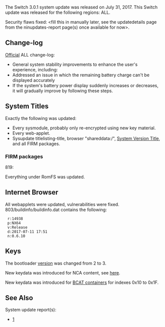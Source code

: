 The Switch 3.0.1 system update was released on July 31, 2017. This
Switch update was released for the following regions: ALL.

Security flaws fixed: \<fill this in manually later, see the
updatedetails page from the ninupdates-report page(s) once available for
now\>.

## Change-log

[Official](http://en-americas-support.nintendo.com/app/answers/detail/a_id/22525/p/897)
ALL change-log:

  - General system stability improvements to enhance the user's
    experience, including:
  - Addressed an issue in which the remaining battery charge can't be
    displayed accurately
  - If the system's battery power display suddenly increases or
    decreases, it will gradually improve by following these steps.

## System Titles

Exactly the following was updated:

  - Every sysmodule, probably only re-encrypted using new key material.
  - Every web-applet.
  - Sysupdate titlelisting-title, browser "shareddata:/", [System
    Version Title](System%20Version%20Title.md "wikilink"), and all FIRM
    packages.

### FIRM packages

819:

Everything under RomFS was updated.

## Internet Browser

All webapplets were updated, vulnerabilities were fixed.
803/buildinfo/buildinfo.dat contains the following:

` r:14938`  
` p:NX64`  
` v:Release`  
` d:2017-07-11 17:51`  
` n:0.6.10`

## Keys

The bootloader
[version](BCT#bootloader0%20info.md##bootloader0_info "wikilink") was
changed from 2 to 3.

New keydata was introduced for NCA content, see
[here](NCA%20Format.md "wikilink").

New keydata was introduced for [ BCAT
containers](BCAT%20Content%20Container.md "wikilink") for indexes 0x10
to 0x1F.

## See Also

System update
    report(s):

  - [1](https://yls8.mtheall.com/ninupdates/reports.php?date=07-31-17_08-05-16&sys=hac)
